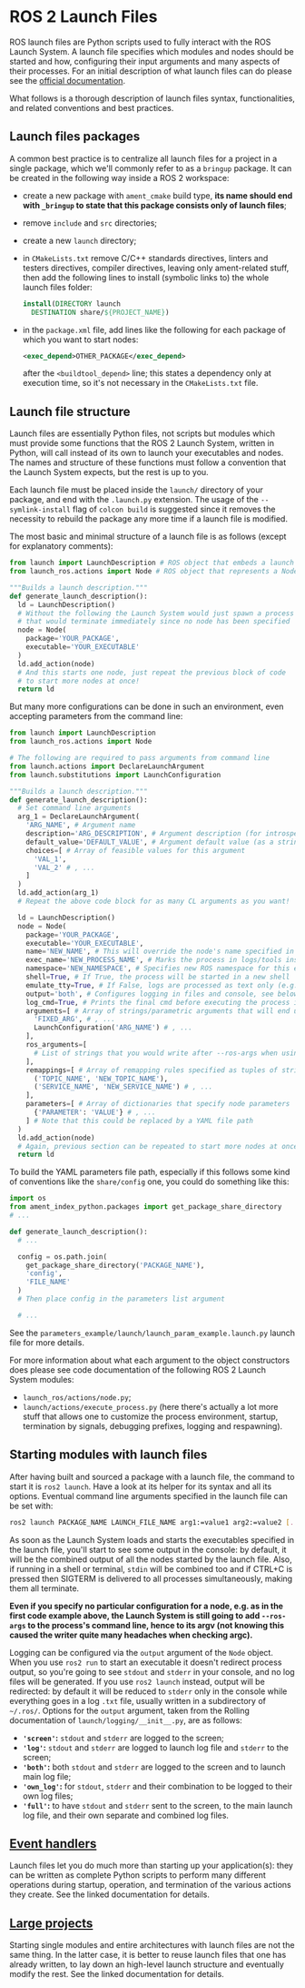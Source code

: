 # ROS 2 Launch Files

ROS launch files are Python scripts used to fully interact with the ROS Launch System. A launch file specifies which modules and nodes should be started and how, configuring their input arguments and many aspects of their processes. For an initial description of what launch files can do please see the [official documentation](https://docs.ros.org/en/galactic/Tutorials/Launch/Launch-Main.html).

What follows is a thorough description of launch files syntax, functionalities, and related conventions and best practices.

## Launch files packages

A common best practice is to centralize all launch files for a project in a single package, which we'll commonly refer to as a `bringup` package. It can be created in the following way inside a ROS 2 workspace:

- create a new package with `ament_cmake` build type, **its name should end with `_bringup` to state that this package consists only of launch files**;
- remove `include` and `src` directories;
- create a new `launch` directory;
- in `CMakeLists.txt` remove C/C++ standards directives, linters and testers directives, compiler directives, leaving only ament-related stuff, then add the following lines to install (symbolic links to) the whole launch files folder:

  ```cmake
  install(DIRECTORY launch
    DESTINATION share/${PROJECT_NAME})
  ```

- in the `package.xml` file, add lines like the following for each package of which you want to start nodes:

  ```xml
  <exec_depend>OTHER_PACKAGE</exec_depend>
  ```

  after the `<buildtool_depend>` line; this states a dependency only at execution time, so it's not necessary in the `CMakeLists.txt` file.

## Launch file structure

Launch files are essentially Python files, not scripts but modules which must provide some functions that the ROS 2 Launch System, written in Python, will call instead of its own to launch your executables and nodes. The names and structure of these functions must follow a convention that the Launch System expects, but the rest is up to you.

Each launch file must be placed inside the `launch/` directory of your package, and end with the `.launch.py` extension. The usage of the `--symlink-install` flag of `colcon build` is suggested since it removes the necessity to rebuild the package any more time if a launch file is modified.

The most basic and minimal structure of a launch file is as follows (except for explanatory comments):

```python
from launch import LaunchDescription # ROS object that embeds a launch configuration
from launch_ros.actions import Node # ROS object that represents a Node to start

"""Builds a launch description."""
def generate_launch_description():
  ld = LaunchDescription()
  # Without the following the Launch System would just spawn a process
  # that would terminate immediately since no node has been specified
  node = Node(
    package='YOUR_PACKAGE',
    executable='YOUR_EXECUTABLE'
  )
  ld.add_action(node)
  # And this starts one node, just repeat the previous block of code
  # to start more nodes at once!
  return ld
```

But many more configurations can be done in such an environment, even accepting parameters from the command line:

```python
from launch import LaunchDescription
from launch_ros.actions import Node

# The following are required to pass arguments from command line
from launch.actions import DeclareLaunchArgument
from launch.substitutions import LaunchConfiguration

"""Builds a launch description."""
def generate_launch_description():
  # Set command line arguments
  arg_1 = DeclareLaunchArgument(
    'ARG_NAME', # Argument name
    description='ARG_DESCRIPTION', # Argument description (for introspection tools)
    default_value='DEFAULT_VALUE', # Argument default value (as a string)
    choices=[ # Array of feasible values for this argument
      'VAL_1',
      'VAL_2' # , ...
    ]
  )
  ld.add_action(arg_1)
  # Repeat the above code block for as many CL arguments as you want!

  ld = LaunchDescription()
  node = Node(
    package='YOUR_PACKAGE',
    executable='YOUR_EXECUTABLE',
    name='NEW_NAME', # This will override the node's name specified in the code
    exec_name='NEW_PROCESS_NAME', # Marks the process in logs/tools instead of the basename
    namespace='NEW_NAMESPACE', # Specifies new ROS namespace for this executable
    shell=True, # If True, the process will be started in a new shell
    emulate_tty=True, # If False, logs are processed as text only (e.g. removing colors)
    output='both', # Configures logging in files and console, see below
    log_cmd=True, # Prints the final cmd before executing the process in the logs
    arguments=[ # Array of strings/parametric arguments that will end up in process's argv
      'FIXED_ARG', # , ...
      LaunchConfiguration('ARG_NAME') # , ...
    ],
    ros_arguments=[
      # List of strings that you would write after --ros-args when using ros2 run
    ],
    remappings=[ # Array of remapping rules specified as tuples of strings
      ('TOPIC_NAME', 'NEW_TOPIC_NAME'),
      ('SERVICE_NAME', 'NEW_SERVICE_NAME') # , ...
    ],
    parameters=[ # Array of dictionaries that specify node parameters
      {'PARAMETER': 'VALUE'} # , ...
    ] # Note that this could be replaced by a YAML file path
  )
  ld.add_action(node)
  # Again, previous section can be repeated to start more nodes at once!
  return ld
```

To build the YAML parameters file path, especially if this follows some kind of conventions like the `share/config` one, you could do something like this:

```python
import os
from ament_index_python.packages import get_package_share_directory
# ...

def generate_launch_description():
  # ...

  config = os.path.join(
    get_package_share_directory('PACKAGE_NAME'),
    'config',
    'FILE_NAME'
  )
  # Then place config in the parameters list argument

  # ...
```

See the `parameters_example/launch/launch_param_example.launch.py` launch file for more details.

For more information about what each argument to the object constructors does please see code documentation of the following ROS 2 Launch System modules:

- `launch_ros/actions/node.py`;
- `launch/actions/execute_process.py` (here there's actually a lot more stuff that allows one to customize the process environment, startup, termination by signals, debugging prefixes, logging and respawning).

## Starting modules with launch files

After having built and sourced a package with a launch file, the command to start it is `ros2 launch`. Have a look at its helper for its syntax and all its options. Eventual command line arguments specified in the launch file can be set with:

```bash
ros2 launch PACKAGE_NAME LAUNCH_FILE_NAME arg1:=value1 arg2:=value2 [...]
```

As soon as the Launch System loads and starts the executables specified in the launch file, you'll start to see some output in the console: by default, it will be the combined output of all the nodes started by the launch file. Also, if running in a shell or terminal, `stdin` will be combined too and if CTRL+C is pressed then SIGTERM is delivered to all processes simultaneously, making them all terminate.

**Even if you specify no particular configuration for a node, e.g. as in the first code example above, the Launch System is still going to add `--ros-args` to the process's command line, hence to its argv (not knowing this caused the writer quite many headaches when checking argc).**

Logging can be configured via the `output` argument of the `Node` object. When you use `ros2 run` to start an executable it doesn't redirect process output, so you're going to see `stdout` and `stderr` in your console, and no log files will be generated. If you use `ros2 launch` instead, output will be redirected: by default it will be reduced to `stderr` only in the console while everything goes in a log `.txt` file, usually written in a subdirectory of `~/.ros/`. Options for the `output` argument, taken from the Rolling documentation of `launch/logging/__init__.py`, are as follows:

- **`'screen'`:** `stdout` and `stderr` are logged to the screen;
- **`'log'`:** `stdout` and `stderr` are logged to launch log file and `stderr` to the screen;
- **`'both'`:** both `stdout` and `stderr` are logged to the screen and to launch main log file;
- **`'own_log'`:** for `stdout`, `stderr` and their combination to be logged to their own log files;
- **`'full'`:** to have `stdout` and `stderr` sent to the screen, to the main launch log file, and their own separate and combined log files.

## [Event handlers](https://docs.ros.org/en/galactic/Tutorials/Launch/Using-Event-Handlers.html)

Launch files let you do much more than starting up your application(s): they can be written as complete Python scripts to perform many different operations during startup, operation, and termination of the various actions they create. See the linked documentation for details.

## [Large projects](https://docs.ros.org/en/galactic/Tutorials/Launch/Using-ROS2-Launch-For-Large-Projects.html)

Starting single modules and entire architectures with launch files are not the same thing. In the latter case, it is better to reuse launch files that one has already written, to lay down an high-level launch structure and eventually modify the rest. See the linked documentation for details.
